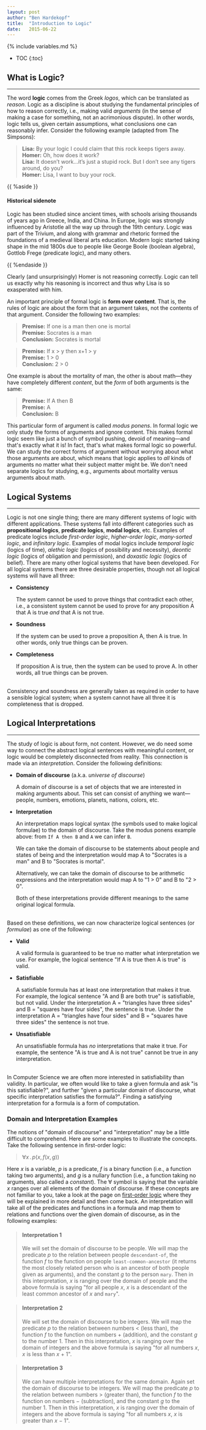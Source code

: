 ```yaml
---
layout: post
author: "Ben Hardekopf"
title:  "Introduction to Logic"
date:   2015-06-22
---
```


{% include variables.md %}

* TOC
{:toc}

## What is Logic?
___

The word __logic__ comes from the Greek _logos_, which can be
translated as _reason_. Logic as a discipline is about studying the
fundamental principles of how to reason correctly, i.e., making valid
_arguments_ (in the sense of making a case for something, not an
acrimonious dispute). In other words, logic tells us, given certain
assumptions, what conclusions one can reasonably infer. Consider the
following example (adapted from The Simpsons):

> __Lisa:__ By your logic I could claim that this rock keeps tigers away.  
> __Homer:__ Oh, how does it work?  
> __Lisa:__ It doesn’t work...it’s just a stupid rock. But I don’t see any
> tigers around, do you?  
> __Homer:__ Lisa, I want to buy your rock.

{{ %aside }}
#### Historical sidenote

Logic has been studied since ancient times, with schools arising
thousands of years ago in Greece, India, and China. In Europe, logic
was strongly influenced by Aristotle all the way up through the 19th
century. Logic was part of the Trivium, and along with grammar and
rhetoric formed the foundations of a medieval liberal arts
education. Modern logic started taking shape in the mid 1800s due to
people like George Boole (boolean algebra), Gottlob Frege (predicate
logic), and many others.

{{ %endaside }}

Clearly (and unsurprisingly) Homer is not reasoning correctly. Logic
can tell us exactly why his reasoning is incorrect and thus why Lisa
is so exasperated with him.

An important principle of formal logic is __form over content__. That
is, the rules of logic are about the form that an argument takes, not
the contents of that argument. Consider the following two examples:

> __Premise:__ If one is a man then one is mortal  
> __Premise:__ Socrates is a man  
> __Conclusion:__ Socrates is mortal

> __Premise:__ If x > y then x+1 > y  
> __Premise:__ 1 > 0  
> __Conclusion:__ 2 > 0

One example is about the mortality of man, the other is about
math&mdash;they have completely different _content_, but the _form_ of
both arguments is the same:

> __Premise:__ If A then B  
> __Premise:__ A  
> __Conclusion:__ B

This particular form of argument is called _modus ponens_. In formal
logic we only study the forms of arguments and ignore content. This
makes formal logic seem like just a bunch of symbol pushing, devoid of
meaning&mdash;and that's exactly what it is! In fact, that's what
makes formal logic so powerful. We can study the correct forms of
argument without worrying about what those arguments are about, which
means that logic applies to _all_ kinds of arguments no matter what
their subject matter might be. We don't need separate logics for
studying, e.g., arguments about mortality versus arguments about math.

## Logical Systems
___

Logic is not one single thing; there are many different systems of
logic with different applications. These systems fall into different
categories such as __propositional logics__, __predicate logics__,
__modal logics__, etc. Examples of predicate logics include
_first-order logic_, _higher-order logic_, _many-sorted logic_, and
_infinitary logic_. Examples of modal logics include _temporal logic_
(logics of time), _alethic logic_ (logics of possibility and
necessity), _deontic logic_ (logics of obligation and permission), and
_doxastic logic_ (logics of belief). There are many other logical
systems that have been developed. For all logical systems there are
three desirable properties, though not all logical systems will have
all three:

- __Consistency__

  The system cannot be used to prove things that contradict each
  other, i.e., a consistent system cannot be used to prove for any
  proposition A that A is true _and_ that A is not true.
  
- __Soundness__

  If the system can be used to prove a proposition A, then A is
  true. In other words, only true things can be proven.
  
- __Completeness__

  If proposition A is true, then the system can be used to prove A. In
  other words, all true things can be proven.<br/><br/>

Consistency and soundness are generally taken as required in order to
have a sensible logical system; when a system cannot have all three it
is completeness that is dropped.

## Logical Interpretations
___

The study of logic is about form, not content. However, we do need
some way to connect the abstract logical sentences with meaningful
content, or logic would be completely disconnected from reality. This
connection is made via an _interpretation_. Consider the following
definitions:

- __Domain of discourse__ (a.k.a. _universe of discourse_)

  A domain of discourse is a set of objects that we are interested in
  making arguments about. This set can consist of anything we
  want&mdash;people, numbers, emotions, planets, nations, colors, etc.

- __Interpretation__

  An interpretation maps logical syntax (the symbols used to make
  logical formulae) to the domain of discourse. Take the modus ponens
  example above: from `If A then B` and `A` we can infer `B`.

  We can take the domain of discourse to be statements about people
  and states of being and the interpretation would map A to "Socrates
  is a man" and B to "Socrates is mortal".

  Alternatively, we can take the domain of discourse to be arithmetic
  expressions and the interpretation would map A to "1 > 0" and B to
  "2 > 0".

  Both of these interpretations provide different meanings to the
  same original logical formula.<br/><br/>

Based on these definitions, we can now characterize logical sentences
(or _formulae_) as one of the following:

- __Valid__

  A valid formula is guaranteed to be true no matter what
  interpretation we use. For example, the logical sentence "If A is
  true then A is true" is valid.

- __Satisfiable__

  A satisfiable formula has at least one interpretation that makes it
  true. For example, the logical sentence "A and B are both true" is
  satisfiable, but not valid. Under the interpretation A = "triangles
  have three sides" and B = "squares have four sides", the sentence is
  true. Under the interpretation A = "triangles have four sides" and B
  = "squares have three sides" the sentence is not true.

- __Unsatisfiable__

  An unsatisfiable formula has _no_ interpretations that make it
  true. For example, the sentence "A is true and A is not true" cannot
  be true in any interpretation.<br/><br/>

In Computer Science we are often more interested in satisfiability
than validity. In particular, we often would like to take a given
formula and ask "is this satisfiable?", and further "given a
particular domain of discourse, what specific interpretation satisfies
the formula?". Finding a satisfying interpretation for a formula is a
form of computation.

### Domain and Interpretation Examples

The notions of "domain of discourse" and "interpretation" may be a
little difficult to comprehend. Here are some examples to illustrate
the concepts. Take the following sentence in first-order logic:

> $\forall x \,.\, p(x,\, f(x,\, g))$

Here _x_ is a variable, _p_ is a predicate, _f_ is a binary function
(i.e., a function taking two arguments), and _g_ is a nullary function
(i.e., a function taking no arguments, also called a _constant_). The
$\forall$ symbol is saying that the variable _x_ ranges over all
elements of the domain of discourse. If these concepts are not
familiar to you, take a look at the page on [first-order logic](???)
where they will be explained in more detail and then come back. An
interpretation will take all of the predicates and functions in a
formula and map them to relations and functions over the given domain
of discourse, as in the following examples:

> #### __Interpretation 1__
>
> We will set the domain of discourse to be people. We will map the
>predicate _p_ to the relation between people `descendant-of`, the
>function _f_ to the function on people `least-common-ancestor` (it
>returns the most closely related person who is an ancestor of both
>people given as arguments), and the constant _g_ to the person
>`mary`. Then in this interpretation, _x_ is ranging over the domain
>of people and the above formula is saying "for all people _x_, _x_ is
>a descendant of the least common ancestor of _x_ and `mary`".

> #### __Interpretation 2__
>
> We will set the domain of discourse to be integers. We will map the
> predicate _p_ to the relation between numbers < (less than), the
> function _f_ to the function on numbers + (addition), and the
> constant _g_ to the number 1. Then in this interpretation, _x_ is
> ranging over the domain of integers and the above formula is saying
> "for all numbers _x_, _x_ is less than _x_ + 1".

> #### __Interpretation 3__
>
> We can have multiple interpretations for the same domain. Again set
> the domain of discourse to be integers. We will map the predicate
> _p_ to the relation between numbers > (greater than), the function
> _f_ to the function on numbers − (subtraction), and the constant _g_
> to the number 1. Then in this interpretation, _x_ is ranging over
> the domain of integers and the above formula is saying "for all
> numbers _x_, _x_ is greater than _x_ − 1".

